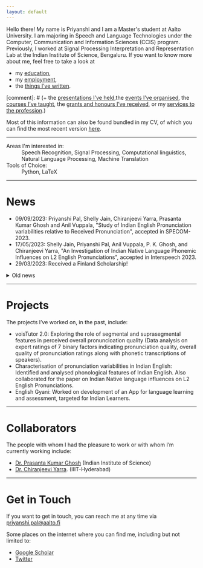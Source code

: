```yaml
---
layout: default
---
```


Hello there! My name is Priyanshi and I am a Master's student at Aalto University. I am majoring in Speech and Language Technologies under the Computer, Communication and Information Sciences (CCIS) program. Previously, I worked at Signal Processing Interpretation and Representation Lab at the Indian Institute of Science, Bengaluru.
If you want to know more about me, feel free to take a look at

+ my [education](./education.md),
+ my [employment](./employment.md),
+ the [things I’ve written](./publications.md).

[comment]: # (+ the [presentations I’ve held](./presentations.md),the [events I’ve organised](./events.md), the [courses I’ve taught](./teaching.md), the [grants and honours I’ve received](./financials.md), or my [services to the profession](./services.md).)

Most of this information can also be found bundled in my CV, of which you can find the most recent version [here](/assets/docs/CV__Priyanshi_10Nov2023.pdf).

* * *

<dl>
   <!---
   <dt>Areas of Specialization:</dt>
      <dd>Experimental Philosophy, Need-Based Distributive Justice, Causation</dd>
   <dt>Areas of Competence:</dt>
      <dd>Distributive Justice, Philosophy of Science</dd>
   -->
   <dt>Areas I'm interested in:</dt>
      <dd>Speech Recognition, Signal Processing, Computational linguistics, Natural Language Processing, Machine Translation</dd>
   <dt>Tools of Choice:</dt>
      <dd>Python, LaTeX </dd>
</dl>

* * *

# News

+ 09/09/2023: Priyanshi Pal, Shelly Jain, Chiranjeevi Yarra, Prasanta Kumar Ghosh and Anil Vuppala, "Study of Indian English Pronunciation variabilities relative to Received Pronunciation", accepted in SPECOM-2023.
+ 17/05/2023: Shelly Jain, Priyanshi Pal, Anil Vuppala, P. K. Ghosh, and Chiranjeevi Yarra, "An Investigation of Indian Native Language Phonemic Influences on L2 English Pronunciations", accepted in Interspeech 2023.
+ 29/03/2023: Received a Finland Scholarship! 

<details>
<summary>Old news</summary>
<br>
<ul>
   <li>29/12/2022: Priyanshi Pal, Chiranjeevi Yarra and Prasanta Kumar Ghosh <a href="https://ieeexplore.ieee.org/document/9997873">“voisTUTOR 2.0: A speech corpus with phonetic transcription for pronunciation evaluation of Indian L2 English learners”</a>, is published in IEEE Explore. </li>
   <li> 12/06/2022: Our paper titled "voisTUTOR 2.0: A speech corpus with phonetic transcription for pronunciation evaluation of Indian L2 English learners", is accepted in the Oriental Chapter of International Committee for the Coordination and Standardisation of Speech Databases and Assessment Techniques <a href="https://vlsp.org.vn/cocosda2022/">(O-COCOSDA 2022)</a></li>
   
</ul>
</details>

* * *

# Projects

The projects I’ve worked on, in the past, include:
+ voisTutor 2.0: Exploring the role of segmental and suprasegmental features in perceived overall pronuncioation quality (Data analysis on expert ratings of 7 binary factors indicating pronunciation quality, overall quality of pronunciation ratings along with phonetic transcriptions of speakers).
+ Characterisation of pronunciation variabilities in Indian English: Identified and analysed phonological features of Indian English. Also collaborated for the paper on Indian Native language influences on L2 English Pronunciations.
+ English Gyani: Worked on development of an App for language learning and assessment, targeted for Indian Learners. 

* * *

# Collaborators

The people with whom I had the pleasure to work or with whom I’m currently working include:
+ [Dr. Prasanta Kumar Ghosh](https://ee.iisc.ac.in/~prasantg/) (Indian Institute of Science)
+ [Dr. Chiranjeevi Yarra](https://www.iiit.ac.in/people/faculty/Chiranjeeviyarra/). (IIIT-Hyderabad)

* * *

# Get in Touch

If you want to get in touch, you can reach me at any time via <priyanshi.pal@aalto.fi>

Some places on the internet where you can find me, including but not limited to:
+ [Google Scholar](https://scholar.google.com/citations?hl=en&user=wJH5MgoAAAAJ)
+ [Twitter](https://twitter.com/_Nanpi)
